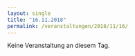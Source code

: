 ```yaml
---
layout: single
title: "16.11.2018"
permalink: /veranstaltungen/2018/11/16/
---
```


Keine Veranstaltung an diesem Tag.
